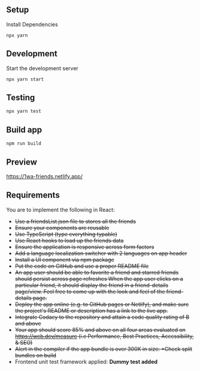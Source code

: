 ## Setup

Install Dependencies

`npx yarn`

## Development

Start the development server

`npx yarn start`

## Testing

`npx yarn test`

## Build app

`npm run build`

## Preview

https://1wa-friends.netlify.app/

## Requirements

You are to implement the following in React:

- ~~Use a friendsList.json file to stores all the friends~~
- ~~Ensure your components are reusable~~
- ~~Use TypeScript (type everything typable)~~
- ~~Use React hooks to load up the friends data~~
- ~~Ensure the application is responsive across form factors~~
- ~~Add a language localization switcher with 2 languages on app header~~
- ~~Install a UI component via npm package~~
- ~~Put the code on GitHub and use a proper README file~~
- ~~An app user should be able to favorite a friend and starred friends should persist across page refreshes When the app user clicks on a particular friend, it should display the friend in a friend-details page/view. Feel free to come up with the look and feel of the friend-details page.~~
- ~~Deploy the app online (e.g. to GitHub pages or Netlify), and make sure the project's README or description has a link to the live app.~~
- ~~Integrate Codacy to the repository and attain a code quality rating of B and above~~
- ~~Your app should score 85% and above on all four areas evaluated on https://web.dev/measure (i.e Performance, Best Practices, Accessibility, & SEO)~~
- ~~Alert in the compiler if the app bundle is over 300K in size: \*Check split bundles on build~~
- Frontend unit test framework applied: **Dummy test added**
